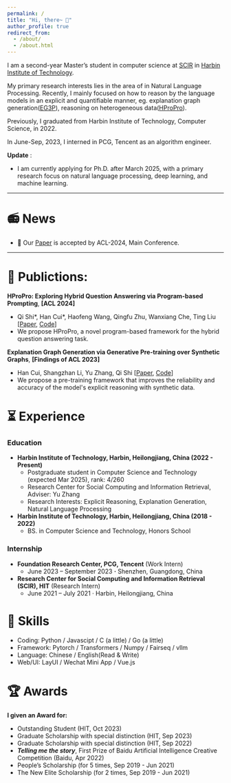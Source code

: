 ```yaml
---
permalink: /
title: "Hi, there~ 👋"
author_profile: true
redirect_from: 
  - /about/
  - /about.html
---
```




I am a second-year Master’s student in computer science at [SCIR](http://ir.hit.edu.cn/) in [Harbin Institute of Technology](http://www.hit.edu.cn/).

My primary research interests lies in the area of in Natural Language Processing. Recently, I mainly focused on how to reason by the language models in an explicit and quantifiable manner, eg. explanation graph generation([EG3P](https://aclanthology.org/2023.findings-acl.629/)), reasoning on heterogeneous data([HProPro](https://arxiv.org/abs/2402.10812)).

Previously, I graduated from Harbin Institute of Technology, Computer Science, in 2022.

In June-Sep, 2023, I interned in PCG, Tencent as an algorithm engineer.

**Update** :

* I am currently applying for Ph.D. after March 2025, with a primary research focus on natural language processing, deep learning, and machine learning.

---

📻 News
====

* 🎉 Our [Paper](https://arxiv.org/pdf/2402.10812) is accepted by ACL-2024, Main Conference.

---

📑 Publictions:
============

**HProPro: Exploring Hybrid Question Answering via Program-based Prompting**, **[ACL 2024]**

- Qi Shi*, Han Cui*, Haofeng Wang, Qingfu Zhu, Wanxiang Che, Ting Liu  [[Paper](https://arxiv.org/abs/2402.10812), [Code](https://github.com/qshi95/HybridPoT)]
- We propose HProPro, a novel program-based framework for the hybrid question answering task.

**Explanation Graph Generation via Generative Pre-training over Synthetic Graphs**, **[Findings of ACL 2023]**

- Han Cui, Shangzhan Li, Yu Zhang, Qi Shi [[Paper](https://arxiv.org/abs/2306.00652), [Code](https://github.com/cccccent/EG3P)]
- We propose a pre-training framework that improves the reliability and accuracy of the model's explicit reasoning with synthetic data.


⏳ Experience
============

### Education

- **Harbin Institute of Technology, Harbin, Heilongjiang, China (2022 - Present)**
  - Postgraduate student in Computer Science and Technology (expected Mar 2025), rank: 4/260
  - Research Center for Social Computing and Information Retrieval, Adviser: Yu Zhang
  - Research Interests: Explicit Reasoning, Explanation Generation, Natural Language Processing
- **Harbin Institute of Technology, Harbin, Heilongjiang, China (2018 - 2022)**
  - BS. in Computer Science and Technology, Honors School

### **Internship**

- **Foundation Research Center, PCG, Tencent** (Work Intern)
  - June 2023 – September 2023 **·** Shenzhen, Guangdong, China
- **Research Center for Social Computing and Information Retrieval (SCIR), HIT** (Research Intern)
  - June 2021 – July 2021 · Harbin, Heilongjiang, China

🔧 Skills
============

* Coding: Python / Javascipt / C (a little) / Go (a little)
* Framework: Pytorch / Transformers / Numpy / Fairseq / vllm
* Language:  Chinese / English(Read & Write)
* Web/UI: LayUI / Wechat Mini App / Vue.js


🏆 Awards
============

**I given an Award for:**

- Outstanding Student (HIT, Oct 2023)
- Graduate Scholarship with special distinction (HIT, Sep 2023)
- Graduate Scholarship with special distinction (HIT, Sep 2022)
- ***Telling me the story***, First Prize of Baidu Artificial Intelligence Creative Competition (Baidu, Apr 2022)
- People’s Scholarship (for 5 times, Sep 2019 - Jun 2021)
- The New Elite Scholarship (for 2 times, Sep 2019 - Jun 2021)
